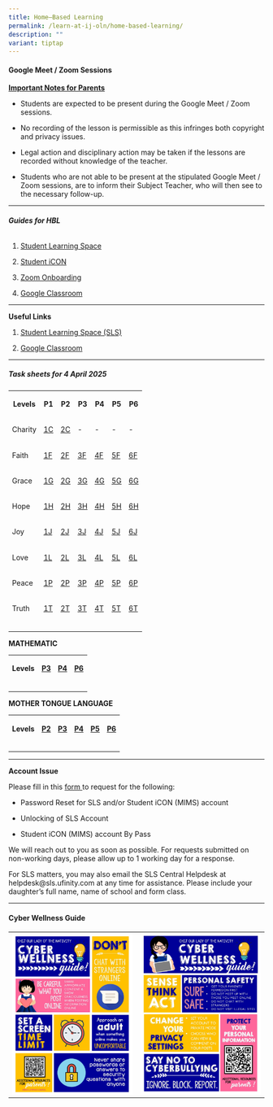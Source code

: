 ```yaml
---
title: Home–Based Learning
permalink: /learn-at-ij-oln/home-based-learning/
description: ""
variant: tiptap
---
```

<h4><strong>Google Meet / Zoom Sessions</strong></h4>
<p><strong><u>Important Notes for Parents</u></strong>
</p>
<ul data-tight="true" class="tight">
<li>
<p>Students are expected to be present during the Google Meet / Zoom sessions.</p>
</li>
<li>
<p>No recording of the lesson is permissible as this infringes both copyright
and privacy issues.</p>
</li>
<li>
<p>Legal action and disciplinary action may be taken if the lessons are recorded
without knowledge of the teacher.</p>
</li>
<li>
<p>Students who are not able to be present at the stipulated Google Meet
/ Zoom sessions, are to inform their Subject Teacher, who will then see
to the necessary follow-up.</p>
</li>
</ul>
<hr>
<h6><strong>Guides for HBL</strong></h6>
<ol data-tight="true" class="tight">
<li>
<p><a href="/files/Guides/STUDENT LEARNING SPACE.pdf" rel="noopener" target="_blank">Student Learning Space</a>
</p>
</li>
<li>
<p><a href="/files/Guides/STUDENT ICON.pdf" rel="noopener" target="_blank">Student iCON</a>
</p>
</li>
<li>
<p><a href="/files/Guides/ZOOM ONBOARDING GUIDE.pdf" rel="noopener" target="_blank">Zoom Onboarding</a>
</p>
</li>
<li>
<p><a href="/files/Guides/GOOGLE CLASSROOM.pdf" rel="noopener" target="_blank">Google Classroom</a>
</p>
</li>
</ol>
<hr>
<p><strong>Useful Links</strong>
</p>
<ol data-tight="true" class="tight">
<li>
<p><a href="https://vle.learning.moe.edu.sg/login" rel="noopener noreferrer nofollow" target="_blank"><u>Student Learning Space (SLS)</u></a>
</p>
</li>
<li>
<p><a href="https://accounts.google.com/v3/signin/identifier?continue=https%3A%2F%2Fclassroom.google.com&amp;ifkv=ASSHykr4b4Dha2ExVrGyUnRAvARRgR7W_QqKRMXswEv02NrXEQYW6BDdUDj2aE8YxoSEx82ISurYyQ&amp;passive=true&amp;flowName=GlifWebSignIn&amp;flowEntry=ServiceLogin&amp;dsh=S-902868010%3A1740536738731515&amp;ddm=1" rel="noopener nofollow" target="_blank">Google Classroom</a>
</p>
</li>
</ol>
<hr>
<h5>Task sheets for 4 April 2025</h5>
<table style="minWidth: 175px">
<colgroup>
<col>
<col>
<col>
<col>
<col>
<col>
<col>
</colgroup>
<tbody>
<tr>
<th rowspan="1" colspan="1">
<p>Levels</p>
</th>
<th rowspan="1" colspan="1">
<p>P1</p>
</th>
<th rowspan="1" colspan="1">
<p>P2</p>
</th>
<th rowspan="1" colspan="1">
<p>P3</p>
</th>
<th rowspan="1" colspan="1">
<p>P4</p>
</th>
<th rowspan="1" colspan="1">
<p>P5</p>
</th>
<th rowspan="1" colspan="1">
<p>P6</p>
</th>
</tr>
<tr>
<td rowspan="1" colspan="1">
<p>Charity</p>
</td>
<td rowspan="1" colspan="1">
<p><a href="/files/2025TaskSheet/P1/1_Charity.pdf" rel="noopener noreferrer nofollow" target="_blank">1C</a>
</p>
</td>
<td rowspan="1" colspan="1">
<p><a href="/files/2025TaskSheet/P2/2_Charity.pdf" rel="noopener noreferrer nofollow" target="_blank">2C</a>
</p>
</td>
<td rowspan="1" colspan="1">
<p>-</p>
</td>
<td rowspan="1" colspan="1">
<p>-</p>
</td>
<td rowspan="1" colspan="1">
<p>-</p>
</td>
<td rowspan="1" colspan="1">
<p>-</p>
</td>
</tr>
<tr>
<td rowspan="1" colspan="1">
<p>Faith</p>
</td>
<td rowspan="1" colspan="1">
<p><a href="/files/2025TaskSheet/P1/1_Faith_.pdf" rel="noopener noreferrer nofollow" target="_blank">1F</a>
</p>
</td>
<td rowspan="1" colspan="1">
<p><a href="/files/2025TaskSheet/P2/2_Faith.pdf" rel="noopener noreferrer nofollow" target="_blank">2F</a>
</p>
</td>
<td rowspan="1" colspan="1">
<p><a href="/files/2025TaskSheet/P3/3_Faith.pdf" rel="noopener noreferrer nofollow" target="_blank">3F</a>
</p>
</td>
<td rowspan="1" colspan="1">
<p><a href="/files/2025TaskSheet/P4/4_Faith.pdf" rel="noopener noreferrer nofollow" target="_blank">4F</a>
</p>
</td>
<td rowspan="1" colspan="1">
<p><a href="/files/2025TaskSheet/P5/5_Faith.pdf" rel="noopener noreferrer nofollow" target="_blank">5F</a>
</p>
</td>
<td rowspan="1" colspan="1">
<p><a href="/files/2025TaskSheet/P6/6_Faith.pdf" rel="noopener noreferrer nofollow" target="_blank">6F</a>
</p>
</td>
</tr>
<tr>
<td rowspan="1" colspan="1">
<p>Grace</p>
</td>
<td rowspan="1" colspan="1">
<p><a href="/files/2025TaskSheet/P1/1_Grace_.pdf" rel="noopener noreferrer nofollow" target="_blank">1G</a>
</p>
</td>
<td rowspan="1" colspan="1">
<p><a href="/files/2025TaskSheet/P2/2_Grace.pdf" rel="noopener noreferrer nofollow" target="_blank">2G</a>
</p>
</td>
<td rowspan="1" colspan="1">
<p><a href="/files/2025TaskSheet/P3/3_Grace.pdf" rel="noopener noreferrer nofollow" target="_blank">3G</a>
</p>
</td>
<td rowspan="1" colspan="1">
<p><a href="/files/2025TaskSheet/P4/4_Grace.pdf" rel="noopener noreferrer nofollow" target="_blank">4G</a>
</p>
</td>
<td rowspan="1" colspan="1">
<p><a href="/files/2025TaskSheet/P5/5_Grace.pdf" rel="noopener noreferrer nofollow" target="_blank">5G</a>
</p>
</td>
<td rowspan="1" colspan="1">
<p><a href="/files/2025TaskSheet/P6/6_Grace.pdf" rel="noopener noreferrer nofollow" target="_blank">6G</a>
</p>
</td>
</tr>
<tr>
<td rowspan="1" colspan="1">
<p>Hope</p>
</td>
<td rowspan="1" colspan="1">
<p><a href="/files/2025TaskSheet/P1/1_Hope.pdf" rel="noopener noreferrer nofollow" target="_blank">1H</a>
</p>
</td>
<td rowspan="1" colspan="1">
<p><a href="/files/2025TaskSheet/P2/2_Hope.pdf" rel="noopener noreferrer nofollow" target="_blank">2H</a>
</p>
</td>
<td rowspan="1" colspan="1">
<p><a href="/files/2025TaskSheet/P3/3_Hope.pdf" rel="noopener noreferrer nofollow" target="_blank">3H</a>
</p>
</td>
<td rowspan="1" colspan="1">
<p><a href="/files/2025TaskSheet/P4/4_Hope.pdf" rel="noopener noreferrer nofollow" target="_blank">4H</a>
</p>
</td>
<td rowspan="1" colspan="1">
<p><a href="/files/2025TaskSheet/P5/5_Hope.pdf" rel="noopener noreferrer nofollow" target="_blank">5H</a>
</p>
</td>
<td rowspan="1" colspan="1">
<p><a href="/files/2025TaskSheet/P6/6_Hope.pdf" rel="noopener noreferrer nofollow" target="_blank">6H</a>
</p>
</td>
</tr>
<tr>
<td rowspan="1" colspan="1">
<p>Joy</p>
</td>
<td rowspan="1" colspan="1">
<p><a href="/files/2025TaskSheet/P1/1_Joy_.pdf" rel="noopener noreferrer nofollow" target="_blank">1J</a>
</p>
</td>
<td rowspan="1" colspan="1">
<p><a href="/files/2025TaskSheet/P2/2_Joy.pdf" rel="noopener noreferrer nofollow" target="_blank">2J</a>
</p>
</td>
<td rowspan="1" colspan="1">
<p><a href="/files/2025TaskSheet/P3/3_Joy.pdf" rel="noopener noreferrer nofollow" target="_blank">3J</a>
</p>
</td>
<td rowspan="1" colspan="1">
<p><a href="/files/2025TaskSheet/P4/4_Joy.pdf" rel="noopener noreferrer nofollow" target="_blank">4J</a>
</p>
</td>
<td rowspan="1" colspan="1">
<p><a href="/files/2025TaskSheet/P5/5_Joy.pdf" rel="noopener noreferrer nofollow" target="_blank">5J</a>
</p>
</td>
<td rowspan="1" colspan="1">
<p><a href="/files/2025TaskSheet/P6/6_Joy.pdf" rel="noopener noreferrer nofollow" target="_blank">6J</a>
</p>
</td>
</tr>
<tr>
<td rowspan="1" colspan="1">
<p>Love</p>
</td>
<td rowspan="1" colspan="1">
<p><a href="/files/2025TaskSheet/P1/1_Love.pdf" rel="noopener noreferrer nofollow" target="_blank">1L</a>
</p>
</td>
<td rowspan="1" colspan="1">
<p><a href="/files/2025TaskSheet/P2/2_Love.pdf" rel="noopener noreferrer nofollow" target="_blank">2L</a>
</p>
</td>
<td rowspan="1" colspan="1">
<p><a href="/files/2025TaskSheet/P3/3_Love.pdf" rel="noopener noreferrer nofollow" target="_blank">3L</a>
</p>
</td>
<td rowspan="1" colspan="1">
<p><a href="/files/2025TaskSheet/P4/4_Love.pdf" rel="noopener noreferrer nofollow" target="_blank">4L</a>
</p>
</td>
<td rowspan="1" colspan="1">
<p><a href="/files/2025TaskSheet/P5/5_Love.pdf" rel="noopener noreferrer nofollow" target="_blank">5L</a>
</p>
</td>
<td rowspan="1" colspan="1">
<p><a href="/files/2025TaskSheet/P6/6_Love_.pdf" rel="noopener noreferrer nofollow" target="_blank">6L</a>
</p>
</td>
</tr>
<tr>
<td rowspan="1" colspan="1">
<p>Peace</p>
</td>
<td rowspan="1" colspan="1">
<p><a href="/files/2025TaskSheet/P1/1_Peace_.pdf" rel="noopener noreferrer nofollow" target="_blank">1P</a>
</p>
</td>
<td rowspan="1" colspan="1">
<p><a href="/files/2025TaskSheet/P2/2_Peace.pdf" rel="noopener noreferrer nofollow" target="_blank">2P</a>
</p>
</td>
<td rowspan="1" colspan="1">
<p><a href="/files/2025TaskSheet/P3/3_Peace.pdf" rel="noopener noreferrer nofollow" target="_blank">3P</a>
</p>
</td>
<td rowspan="1" colspan="1">
<p><a href="/files/2025TaskSheet/P4/4_Peace.pdf" rel="noopener noreferrer nofollow" target="_blank">4P</a>
</p>
</td>
<td rowspan="1" colspan="1">
<p><a href="/files/2025TaskSheet/P5/5_Peace.pdf" rel="noopener noreferrer nofollow" target="_blank">5P</a>
</p>
</td>
<td rowspan="1" colspan="1">
<p><a href="/files/2025TaskSheet/P6/6_Peace.pdf" rel="noopener noreferrer nofollow" target="_blank">6P</a>
</p>
</td>
</tr>
<tr>
<td rowspan="1" colspan="1">
<p>Truth</p>
</td>
<td rowspan="1" colspan="1">
<p><a href="/files/2025TaskSheet/P1/1_Truth_.pdf" rel="noopener noreferrer nofollow" target="_blank">1T</a>
</p>
</td>
<td rowspan="1" colspan="1">
<p><a href="/files/2025TaskSheet/P2/2_Truth.pdf" rel="noopener noreferrer nofollow" target="_blank">2T</a>
</p>
</td>
<td rowspan="1" colspan="1">
<p><a href="/files/2025TaskSheet/P3/3_Truth.pdf" rel="noopener noreferrer nofollow" target="_blank">3T</a>
</p>
</td>
<td rowspan="1" colspan="1">
<p><a href="/files/2025TaskSheet/P4/4_Truth.pdf" rel="noopener noreferrer nofollow" target="_blank">4T</a>
</p>
</td>
<td rowspan="1" colspan="1">
<p><a href="/files/2025TaskSheet/P5/5_Truth.pdf" rel="noopener noreferrer nofollow" target="_blank">5T</a>
</p>
</td>
<td rowspan="1" colspan="1">
<p><a href="/files/2025TaskSheet/P6/6_Truth.pdf" rel="noopener noreferrer nofollow" target="_blank">6T</a>
</p>
</td>
</tr>
<tr>
<td rowspan="1" colspan="1">
<p></p>
</td>
<td rowspan="1" colspan="1">
<p></p>
</td>
<td rowspan="1" colspan="1">
<p></p>
</td>
<td rowspan="1" colspan="1">
<p></p>
</td>
<td rowspan="1" colspan="1">
<p></p>
</td>
<td rowspan="1" colspan="1">
<p></p>
</td>
<td rowspan="1" colspan="1">
<p></p>
</td>
</tr>
</tbody>
</table>
<p><strong>MATHEMATIC</strong>
</p>
<table style="minWidth: 100px">
<colgroup>
<col>
<col>
<col>
<col>
</colgroup>
<tbody>
<tr>
<th rowspan="1" colspan="1">
<p>Levels</p>
</th>
<th rowspan="1" colspan="1">
<p><a href="/files/2025TaskSheet/Math/P3_MATHEMATICS.pdf" rel="noopener noreferrer nofollow" target="_blank">P3</a>
</p>
</th>
<th rowspan="1" colspan="1">
<p><a href="/files/2025TaskSheet/Math/P4_MATHEMATICS.pdf" rel="noopener noreferrer nofollow" target="_blank">P4</a>
</p>
</th>
<th rowspan="1" colspan="1">
<p><a href="/files/2025TaskSheet/Math/P6_MATHEMATICS.pdf" rel="noopener noreferrer nofollow" target="_blank">P6</a>
</p>
</th>
</tr>
<tr>
<td rowspan="1" colspan="1">
<p></p>
</td>
<td rowspan="1" colspan="1">
<p></p>
</td>
<td rowspan="1" colspan="1">
<p></p>
</td>
<td rowspan="1" colspan="1">
<p></p>
</td>
</tr>
</tbody>
</table>
<p><strong>MOTHER TONGUE LANGUAGE </strong>
</p>
<table style="minWidth: 150px">
<colgroup>
<col>
<col>
<col>
<col>
<col>
<col>
</colgroup>
<tbody>
<tr>
<th rowspan="1" colspan="1">
<p>Levels</p>
</th>
<th rowspan="1" colspan="1">
<p><a href="/files/2025TaskSheet/MT/P2_CCE_MTL___MT_HBL_TASK_SHEET_.pdf" rel="noopener nofollow" target="_blank">P2</a>
</p>
</th>
<th rowspan="1" colspan="1">
<p><a href="/files/2025TaskSheet/MT/P3_MT_HBL_TASK_SHEET_.pdf" rel="noopener noreferrer nofollow" target="_blank">P3</a>
</p>
</th>
<th rowspan="1" colspan="1">
<p><a href="/files/2025TaskSheet/MT/P4_CCE_MTL___MT_HBL_TASK_SHEET.pdf" rel="noopener noreferrer nofollow" target="_blank">P4</a>
</p>
</th>
<th rowspan="1" colspan="1">
<p><a href="/files/2025TaskSheet/MT/P5_CCE_MTL___MT_HBL_TASK_SHEET.pdf" rel="noopener noreferrer nofollow" target="_blank">P5</a>
</p>
</th>
<th rowspan="1" colspan="1">
<p><a href="/files/2025TaskSheet/MT/P6_MT_HBL_TASK_SHEET_.pdf" rel="noopener noreferrer nofollow" target="_blank">P6</a>
</p>
</th>
</tr>
<tr>
<td rowspan="1" colspan="1">
<p></p>
</td>
<td rowspan="1" colspan="1">
<p></p>
</td>
<td rowspan="1" colspan="1">
<p></p>
</td>
<td rowspan="1" colspan="1">
<p></p>
</td>
<td rowspan="1" colspan="1">
<p></p>
</td>
<td rowspan="1" colspan="1">
<p></p>
</td>
</tr>
</tbody>
</table>
<hr>
<p><strong>Account Issue</strong>
</p>
<p>Please fill in this <a href="https://go.gov.sg/olnpasswordreset" rel="noopener nofollow" target="_blank">form </a>to
request for the following:</p>
<ul data-tight="true" class="tight">
<li>
<p>Password Reset for SLS and/or Student iCON (MIMS) account</p>
</li>
<li>
<p>Unlocking of SLS Account</p>
</li>
<li>
<p>Student iCON (MIMS) account By Pass</p>
</li>
</ul>
<p>We will reach out to you as soon as possible. For requests submitted on
non-working days, please allow up to 1 working day for a response.</p>
<p></p>
<p>For SLS matters, you may also email the SLS Central Helpdesk at helpdesk@sls.ufinity.com
at any time for assistance. Please include your daughter’s full name, name
of school and form class.</p>
<hr>
<h4><strong>Cyber Wellness Guide</strong></h4>
<table style="minWidth: 50px">
<colgroup>
<col>
<col>
</colgroup>
<tbody>
<tr>
<td rowspan="1" colspan="1">
<div class="isomer-image-wrapper">
<img style="width: 100%" height="auto" width="100%" src="/images/home2.jpg">
</div>
</td>
<td rowspan="1" colspan="1">
<div class="isomer-image-wrapper">
<img style="width: 100%" height="auto" width="100%" src="/images/home3.jpg">
</div>
</td>
</tr>
</tbody>
</table>
<p></p>